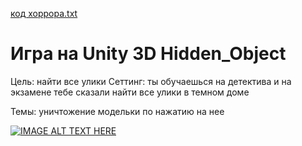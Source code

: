 [код хоррора.txt](https://github.com/niki526378/Hidden_Object/files/8394050/default.txt)
# Игра на Unity 3D Hidden_Object
Цель: найти все улики 
Сеттинг: ты обучаешься на детектива и на экзамене тебе сказали найти все улики в темном доме

Темы: уничтожение модельки по нажатию на нее

[![IMAGE ALT TEXT HERE](https://img.youtube.com/vi/P0XOKC6GRNc/0.jpg)](https://www.youtube.com/watch?v=P0XOKC6GRNc)
